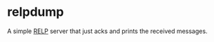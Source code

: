 # relpdump

A simple [RELP](http://www.librelp.com/relp.html) server that just acks and prints the received messages.
